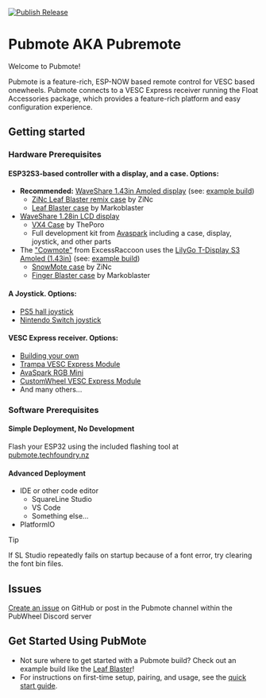 [![Publish Release](https://github.com/contactsimonwilson/PubRemote/actions/workflows/release.yml/badge.svg)](https://github.com/contactsimonwilson/PubRemote/actions/workflows/release.yml)

# Pubmote AKA Pubremote

Welcome to Pubmote!

Pubmote is a feature-rich, ESP-NOW based remote control for VESC based onewheels. Pubmote connects to a VESC Express receiver running the Float Accessories package, which provides a feature-rich platform and easy configuration experience.

## Getting started

### Hardware Prerequisites

#### ESP32S3-based controller with a display, and a case. Options:
- **Recommended:** [WaveShare 1.43in Amoled display](https://www.waveshare.com/esp32-s3-touch-amoled-1.43.htm?sku=30106) (see: [example build](/docs/builds/leaf-blaster.md))
    - [ZiNc Leaf Blaster remix case](https://www.printables.com/model/1265591) by ZiNc
    - [Leaf Blaster case](https://www.printables.com/model/1191785) by Markoblaster
- [WaveShare 1.28in LCD display](https://www.waveshare.com/esp32-s3-touch-lcd-1.28.htm)
    - [VX4 Case](https://www.printables.com/model/835158-pubmote) by ThePoro
    - Full development kit from [Avaspark](https://avaspark.com/products/pubmote-dev-kit) including a case, display, joystick, and other parts
- The ["Cowmote"](https://cowpowersystems.com/product/1) from ExcessRaccoon uses the [LilyGo T-Display S3 Amoled (1.43in)](https://lilygo.cc/products/t-display-s3-amoled-1-64?variant=44507650556085) (see: [example build](/docs/builds/snowmote.md))
    - [SnowMote case](https://www.printables.com/model/1143449) by ZiNc
    - [Finger Blaster case](https://www.printables.com/model/1159060) by Markoblaster

#### A Joystick. Options:
- [PS5 hall joystick](https://www.aliexpress.us/item/3256806823053436.html)
- [Nintendo Switch joystick](https://vi.aliexpress.com/item/1005006746686389.html)

#### VESC Express receiver. Options:
- [Building your own](https://forum.esk8.news/t/79789/17)
- [Trampa VESC Express Module](https://trampaboards.com/vesc-express--p-34857.html)
- [AvaSpark RGB Mini](https://avaspark.com/products/avaspark-rgb-mini)
- [CustomWheel VESC Express Module](https://customwheel.shop/accesories/vesc-express-module-wifi-bt)
- And many others...

### Software Prerequisites

#### Simple Deployment, No Development

Flash your ESP32 using the included flashing tool at [pubmote.techfoundry.nz](https://pubmote.techfoundry.nz/)

#### Advanced Deployment
- IDE or other code editor
    - SquareLine Studio
    - VS Code
    - Something else...
- PlatformIO

> [!TIP]
> If SL Studio repeatedly fails on startup because of a font error, try clearing the font bin files.

## Issues

[Create an issue](https://github.com/contactsimonwilson/PubRemote/) on GitHub or post in the Pubmote channel within the PubWheel Discord server

## Get Started Using PubMote

- Not sure where to get started with a Pubmote build? Check out an example build like the [Leaf Blaster](/docs/builds/leaf-blaster.md)!
- For instructions on first-time setup, pairing, and usage, see the [quick start guide](/docs/quick-start.md).
